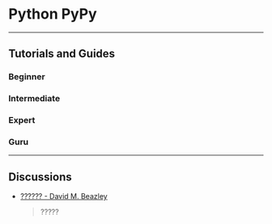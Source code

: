 Python PyPy
===========
---

Tutorials and Guides
--------------------

### Beginner ###

### Intermediate ###

### Expert ###

### Guru ###

---

Discussions
-----------

* [?????? - David M. Beazley]()
	> ?????
